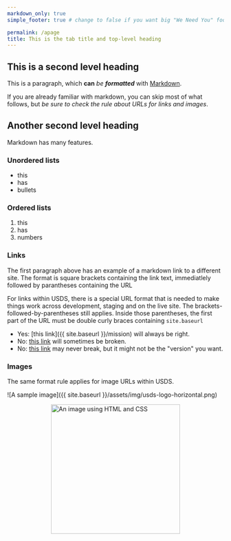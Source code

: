 ```yaml
---
markdown_only: true
simple_footer: true # change to false if you want big "We Need You" footer

permalink: /apage 
title: This is the tab title and top-level heading 
---
```


## This is a second level heading

This is a paragraph, which **can** *be* ***formatted*** with [Markdown](https://docs.github.com/en/get-started/writing-on-github/getting-started-with-writing-and-formatting-on-github/basic-writing-and-formatting-syntax).

If you are already familiar with markdown, you can skip most of what follows, but *be sure to check the rule about URLs for links and images*.

## Another second level heading

Markdown has many features.

### Unordered lists

- this 
- has 
- bullets

### Ordered lists

1. this  
2. has
3. numbers

### Links

The first paragraph above has an example of a markdown link to a different site. The format is square brackets containing the link text, immediatlely followed by parantheses containing the URL 

For links within USDS, there is a special URL format that is needed to make things work across development, staging and on the live site. The brackets-followed-by-parentheses still applies. Inside those parentheses, the first part of the URL must be double curly braces containing `site.baseurl`

- Yes: [this link]({{ site.baseurl }}/mission) will always be right.
- No: [this link](/mission) will sometimes be broken.
- No: [this link](https://usds.gov/mission) may never break, but it might not be the "version" you want.

### Images

The same format rule applies for image URLs within USDS.

![A sample image]({{ site.baseurl }}/assets/img/usds-logo-horizontal.png)

<!-- This is an HTML comment. This text does not appear in the browser-rendered page, but
it IS VISIBLE in the browser developer tools, so it's not the place for anything sensitive. -->

<!-- Markdown allows you to do a lot without knowing HTML or CSS. But if you do know some, you can use it 
in combination with markdown. An example follows. -->

<img alt="An image using HTML and CSS" src="{{ site.baseurl }}/assets/img/usds-logo-horizontal.png" style="width: 300px; display: block; margin: auto;">